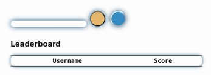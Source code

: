 <html>
  <style>
    #leaderboard{
      font-family: 'Fira Mono', monospace !important;
      border-collapse: collapse;
      width: 100%;
      border-radius: 0.75em;
      box-shadow: 0 0 0.5em #175178;
      padding: 10px 10px;
      display: table;
    }
    
    #finder{
      position: absolute;
      top: 235px;
      left: 49%;
      justify-content: right;
      width: fit-content;
      height: fit-content;
      display: inline-block;
      padding: 10px;
    }

    #search{
      width: 200px;
      border-radius: 13px;
      text-align: center;
      height: fit-content;
      background-color: transparent !important;
      border: none;
      color: white;
      box-shadow: 0 0 1em #175178;
    }

    ::placeholder{
      color: white; 
    }
    .navigation-button{
      height: 40px;
      width: 40px;
      background-color: #e5b76d;
      border-radius: 50%;
      display: inline-block;
      justify-content: center;
      padding: 0px;
      margin: 5px;
      font-size: 10pt;
      color: #20323f;
      border-width: 2px;
      box-shadow: 0 0 1em #175178;
    }

    #return-button{
      background-color: #368ac2;
      color: white;
      border-color: white;
    }

    #score-search, #label-search{
      display: none;
    }
  </style>
  <form id = "finder">
    <input type="text" id="search" name="searchbar" placeholder="Search">
    <button type="button" class = "navigation-button" id = "search-button"><i class="fa-solid fa-magnifying-glass"></i></button>
    <button type="button" class = "navigation-button" id = "return-button"><i class="fa-solid fa-right-from-bracket"></i></button>
  </form>
  <h2>Leaderboard</h2>
  <table id="leaderboard">
    <tr>
      <th>Username</th>
      <th>Score</th>
    </tr>
  </table>
  <table id="score-search">
    <div id="label-search"><h2>Score Search</h2></div>
    <tr>
      <th>Username</th>
      <th>Score</th>
    </tr>
  </table>  
  <script>
      $("#search-button").click(async function() {
      let username_search = document.getElementById("search").value;
      let url = "http://localhost:8086/api/leadersfiltered/getuserscoresfiltered";

      const headers = {
        'Content-Type': 'application/json',
      };
      const body = JSON.stringify({username: username_search});

      try {
        let response = await fetch(url, {
          mode: 'cors',
          method: 'POST',
          headers: headers,
          body: body
        });
        let result = await response.json();
        console.log('Success:', result);
        if (result.status == "success") {
          document.getElementById("leaderboard").style.display = "none";
          document.getElementById("score-search").style.display = "table";
          document.getElementById("label-search").style.display = "block";
        } else {
          document.getElementById("leaderboard").style.display = "table";
          document.getElementById("score-search").style.display = "none";
          document.getElementById("label-search").style.display = "none";
        }
      } catch (error) {
        console.error('Error:', error);
      }
    });
    
    // Update the leaderboard every 5 seconds
    setInterval(updateLeaderboard, 5000);
    // Retrieve the leaderboard data and create the table when the page is loaded
    updateLeaderboard();
    function updateLeaderboard() {
      $.ajax({
        url: 'http://localhost:8086/api/leadersfiltered/retrieve',
        type: 'GET',
        dataType: 'json',
        success: function(data) {
          // Clear the current leaderboard on update
          $('#leaderboard tr').slice(1).remove();

          // Adds the new scores to the leaderboard from the json data
          data.forEach(function(score) {
            $('#leaderboard').append('<tr><td>' + score.username + '</td><td>' + score.score + '</td></tr>');
          });
        },
        error: function(error) {
          console.log(error);
        }
      });
    }
  </script>
</html>
